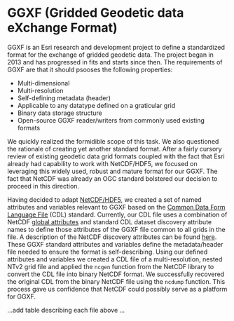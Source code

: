 # GGXF (Gridded Geodetic data eXchange Format)

GGXF is an Esri research and development project to define a standardized format for the exchange of gridded geodetic data. The project began in 2013 and has progressed in fits and starts since then. The requirements of GGXF are that it should psooses the following properties:

- Multi-dimensional
- Multi-resolution
- Self-defining metadata (header)
- Applicable to any datatype defined on a graticular grid
- Binary data storage structure
- Open-source GGXF reader/writers from commonly used existing formats

We quickly realized the formidible scope of this task. We also questioned the rationale of creating yet another standard format. After a fairly cursory review of existing geodetic data grid formats coupled with the fact that Esri already had capability to work with NetCDF/HDF5, we focused on leveraging this widely used, robust and mature format for our GGXF. The fact that NetCDF was already an OGC standard bolstered our decision to proceed in this direction.

Having decided to adapt [NetCDF/HDF5](https://www.unidata.ucar.edu/software/netcdf/), we created a set of named attributes and variables relevant to GGXF based on the [Common Data Form Language File](https://www.unidata.ucar.edu/software/netcdf/workshops/most-recent/nc3model/Cdl.html) (CDL) standard. Currently, our CDL file uses a combination of NetCDF [global attributes](http://cfconventions.org/Data/cf-conventions/cf-conventions-1.7/build/apa.html) and standard CDL dataset discovery attribute names to define those attributes of the GGXF file common to all grids in the file. A description of the NetCDF discovery attributes can be found [here](https://www.unidata.ucar.edu/software/netcdf-java/current/metadata/DataDiscoveryAttConvention.html). These GGXF standard attributes and variables define the metadata/header file needed to ensure the format is self-describing. Using our defined attributes and variables we created a CDL file of a multi-resolution, nested NTv2 grid file and applied the `ncgen` function from the NetCDF library to convert the CDL file into binary NetCDF format. We successfully recovered the original CDL from the binary NetCDF file using the `ncdump` function. This process gave us confidence that NetCDF could possibly serve as a platform for GGXF.



...add table describing each file above ...
